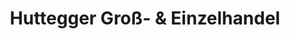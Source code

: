---
title: "Huttegger Groß- & Einzelhandel"
url: /hallein/huttegger-gross-und-einzelhandel/
shop: Baustoffe
---